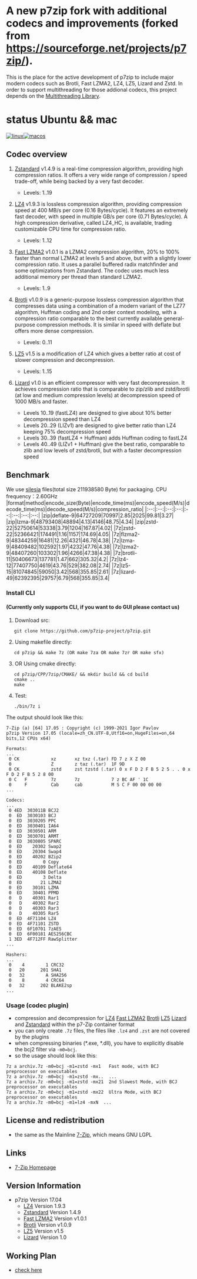 
# A new p7zip fork with additional codecs and improvements (forked from https://sourceforge.net/projects/p7zip/).

This is the place for the active development of p7zip to include major modern codecs such as Brotli, Fast LZMA2, LZ4, LZ5, Lizard and Zstd. In order to support multithreading for those addional codecs, this project depends on the [Multithreading Library](https://github.com/mcmilk/zstdmt).

# status Ubuntu && mac
[![linux](https://github.com/p7zip-project/p7zip/actions/workflows/linux-%20build.yml/badge.svg)](https://github.com/p7zip-project/p7zip/actions/workflows/linux-%20build.yml)[![macos](https://github.com/p7zip-project/p7zip/actions/workflows/macos-build.yml/badge.svg)](https://github.com/p7zip-project/p7zip/actions/workflows/macos-build.yml)

## Codec overview
1. [Zstandard] v1.4.9 is a real-time compression algorithm, providing high compression ratios. It offers a very wide range of compression / speed trade-off, while being backed by a very fast decoder.
   - Levels: 1..19

2. [LZ4] v1.9.3 is lossless compression algorithm, providing compression speed at 400 MB/s per core (0.16 Bytes/cycle). It features an extremely fast decoder, with speed in multiple GB/s per core (0.71 Bytes/cycle). A high compression derivative, called LZ4_HC, is available, trading customizable CPU time for compression ratio.
   - Levels: 1..12

3. [Fast LZMA2] v1.0.1 is a LZMA2 compression algorithm, 20% to 100% faster than normal LZMA2 at levels 5 and above, but with a slightly lower compression ratio. It uses a parallel buffered radix matchfinder and some optimizations from Zstandard. The codec uses much less additional memory per thread than standard LZMA2.
   - Levels: 1..9

4. [Brotli] v1.0.9 is a generic-purpose lossless compression algorithm that compresses data using a combination of a modern variant of the LZ77 algorithm, Huffman coding and 2nd order context modeling, with a compression ratio comparable to the best currently available general-purpose compression methods. It is similar in speed with deflate but offers more dense compression.
   - Levels: 0..11

5. [LZ5] v1.5 is a modification of LZ4 which gives a better ratio at cost of slower compression and decompression.
   - Levels: 1..15

6. [Lizard] v1.0 is an efficient compressor with very fast decompression. It achieves compression ratio that is comparable to zip/zlib and zstd/brotli (at low and medium compression levels) at decompression speed of 1000 MB/s and faster.
   - Levels 10..19 (fastLZ4) are designed to give about 10% better decompression speed than LZ4
   - Levels 20..29 (LIZv1) are designed to give better ratio than LZ4 keeping 75% decompression speed
   - Levels 30..39 (fastLZ4 + Huffman) adds Huffman coding to fastLZ4
   - Levels 40..49 (LIZv1 + Huffman) give the best ratio, comparable to zlib and low levels of zstd/brotli, but with a faster decompression speed

## Benchmark
We use [silesia](http://sun.aei.polsl.pl/~sdeor/index.php?page=silesia) files(total size 211938580 Byte) for packaging.
   CPU frequency：2.60GHz
|format|method|encode_size(Byte)|encode_time(ms)|encode_speed(M/s)|decode_time(ms)|decode_speed(M/s)|compression_ratio|
|:--:|:--:|:--:|:--:|:--:|:--:|:--:|:--:|
|zip|deflate-9|64727209|70997|2.85|2025|99.81|3.27|
|zip|lzma-9|48793408|48894|4.13|4146|48.75|4.34|
|zip|zstd-22|52750614|53338|3.79|1204|167.87|4.02|
|7z|zstd-22|52366421|174491|1.16|1157|174.69|4.05|
|7z|flzma2-9|48344259|16481|12.26|4321|46.78|4.38|
|7z|lzma-9|48409482|102592|1.97|4232|47.76|4.38|
|7z|lzma2-9|48407260|103302|1.96|4266|47.38|4.38|
|7z|brotli-11|50406673|137781|1.47|662|305.32|4.2|
|7z|lz4-12|77407750|4619|43.76|529|382.08|2.74|
|7z|lz5-15|81074845|59050|3.42|568|355.85|2.61|
|7z|lizard-49|62392395|29757|6.79|568|355.85|3.4|

### Install CLI
#### (Currently only supports CLI, if you want to do GUI please contact us)
1. Download src:
```
   git clone https://github.com/p7zip-project/p7zip.git
```
2. Using makefile directly:
```
   cd p7zip && make 7z (OR make 7za OR make 7zr OR make sfx)
```
3. OR Using cmake directly:
```
   cd p7zip/CPP/7zip/CMAKE/ && mkdir build && cd build
   cmake ..
   make
```
4. Test:
```
   ./bin/7z i
```

The output should look like this:
```
7-Zip (a) [64] 17.05 : Copyright (c) 1999-2021 Igor Pavlov
p7zip Version 17.05 (locale=zh_CN.UTF-8,Utf16=on,HugeFiles=on,64 bits,12 CPUs x64)

Formats:
...
 0 CK            xz       xz txz (.tar) FD 7 z X Z 00
 0               Z        z taz (.tar)  1F 9D
 0 CK            zstd     zst tzstd (.tar) 0 x F D 2 F B 5 2 5 . . 0 x F D 2 F B 5 2 8 00
 0 C   F         7z       7z            7 z BC AF ' 1C
 0     F         Cab      cab           M S C F 00 00 00 00
...

Codecs:
...
 0 4ED  303011B BCJ2
 0  ED  3030103 BCJ
 0  ED  3030205 PPC
 0  ED  3030401 IA64
 0  ED  3030501 ARM
 0  ED  3030701 ARMT
 0  ED  3030805 SPARC
 0  ED    20302 Swap2
 0  ED    20304 Swap4
 0  ED    40202 BZip2
 0  ED        0 Copy
 0  ED    40109 Deflate64
 0  ED    40108 Deflate
 0  ED        3 Delta
 0  ED       21 LZMA2
 0  ED    30101 LZMA
 0  ED    30401 PPMD
 0   D    40301 Rar1
 0   D    40302 Rar2
 0   D    40303 Rar3
 0   D    40305 Rar5
 0  ED  4F71104 LZ4
 0  ED  4F71101 ZSTD
 0  ED  6F10701 7zAES
 0  ED  6F00181 AES256CBC
 1 3ED  4F712FF RawSplitter
...

Hashers:
...
 0    4        1 CRC32
 0   20      201 SHA1
 0   32        A SHA256
 0    8        4 CRC64
 0   32      202 BLAKE2sp
...
```

### Usage (codec plugin)

- compression and decompression for [LZ4] [Fast LZMA2] [Brotli] [LZ5] [Lizard] and [Zstandard] within the p7-Zip container format
- you can only create `.7z` files, the files like `.lz4` and `.zst` are not covered by the plugins
- when compressing binaries (*.exe, *.dll), you have to explicitly disable the bcj2 filter via `-m0=bcj`.
- so the usage should look like this:
```
7z a archiv.7z -m0=bcj -m1=zstd -mx1   Fast mode, with BCJ preprocessor on executables
7z a archiv.7z -m0=bcj -m1=zstd -mx..  ...
7z a archiv.7z -m0=bcj -m1=zstd -mx21  2nd Slowest Mode, with BCJ preprocessor on executables
7z a archiv.7z -m0=bcj -m1=zstd -mx22  Ultra Mode, with BCJ preprocessor on executables
7z a archiv.7z -m0=bcj -m1=lz4 -mxN  ...
```

## License and redistribution

- the same as the Mainline [7-Zip], which means GNU LGPL

## Links

- [7-Zip Homepage](https://www.7-zip.org/)

## Version Information

- p7zip Version 17.04
  - [LZ4] Version 1.9.3
  - [Zstandard] Version 1.4.9
  - [Fast LZMA2] Version v1.0.1
  - [Brotli] Version v1.0.9
  - [LZ5] Version v1.5
  - [Lizard] Version 1.0

## Working Plan
 - [check here]()

[7-Zip]:https://www.7-zip.org/
[LZ4]:https://github.com/lz4/lz4/
[Zstandard]:https://github.com/facebook/zstd/
[Fast LZMA2]:https://github.com/conor42/fast-lzma2
[Brotli]:https://github.com/google/brotli/
[LZ5]:https://github.com/inikep/lz5/
[Lizard]:https://github.com/inikep/lizard/
